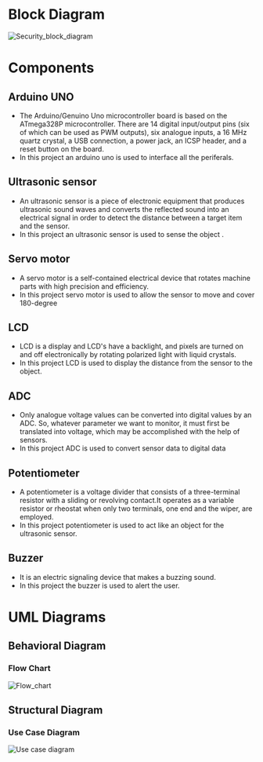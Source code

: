 # Block Diagram

![Security_block_diagram](https://user-images.githubusercontent.com/46968025/155761706-c5a3f852-338b-4f99-bf0f-a79762e53583.PNG)


# Components 

## Arduino UNO

* The Arduino/Genuino Uno microcontroller board is based on the ATmega328P microcontroller. There are 14 digital input/output pins (six of which can be used as PWM outputs), six analogue inputs, a 16 MHz quartz crystal, a USB connection, a power jack, an ICSP header, and a reset button on the board.
* In this project an arduino uno is used to interface all the periferals.


## Ultrasonic sensor

* An ultrasonic sensor is a piece of electronic equipment that produces ultrasonic sound waves and converts the reflected sound into an electrical signal in order to detect the distance between a target item and the sensor.
* In this project an ultrasonic sensor is used to sense the object .


## Servo motor

* A servo motor is a self-contained electrical device that rotates machine parts with high precision and efficiency.
* In this project servo motor is used to allow the sensor to move and cover 180-degree


## LCD 

* LCD is a display and LCD's have a backlight, and pixels are turned on and off electronically by rotating polarized light with liquid crystals.
* In this project LCD is used to display the distance from the sensor to the object.


## ADC

* Only analogue voltage values can be converted into digital values by an ADC. So, whatever parameter we want to monitor, it must first be translated into voltage, which may be accomplished with the help of sensors.
* In this project ADC is used to convert sensor data to digital data 


## Potentiometer

* A potentiometer is a voltage divider that consists of a three-terminal resistor with a sliding or revolving contact.It operates as a variable resistor or rheostat when only two terminals, one end and the wiper, are employed.
* In this project potentiometer is used to act like an object for the ultrasonic sensor.


## Buzzer

* It is an electric signaling device that makes a buzzing sound.
* In this project the buzzer is used to alert the user.


# UML Diagrams

## Behavioral Diagram 

### Flow Chart

![Flow_chart](https://user-images.githubusercontent.com/46968025/155761722-16a6851e-0c59-419d-a96e-5698b26e6605.PNG)




## Structural Diagram

### Use Case Diagram

![Use case diagram](https://user-images.githubusercontent.com/46968025/155762293-c4dc48f6-6e9e-4dc1-9763-e5e27f107e4a.PNG)



